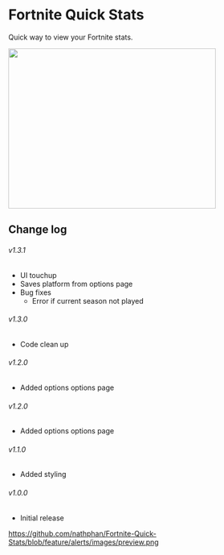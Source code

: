 # Fortnite Quick Stats

Quick way to view your Fortnite stats.

<img src="https://github.com/nathphan/Fortnite-Quick-Stats/blob/feature/alerts/images/preview.png" width="413" height="318">

## Change log

###### v1.3.1
- UI touchup
- Saves platform from options page
- Bug fixes
  - Error if current season not played

###### v1.3.0
- Code clean up

###### v1.2.0
- Added options options page

###### v1.2.0
- Added options options page

###### v1.1.0
- Added styling

###### v1.0.0
- Initial release


https://github.com/nathphan/Fortnite-Quick-Stats/blob/feature/alerts/images/preview.png

